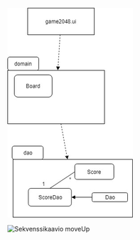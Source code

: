![Luokkakaavio](https://github.com/JukkaRautaoja/otm-harjoitustyo/blob/master/dokumentointi/otmpakkauskaavio.jpg)

![Sekvenssikaavio moveUp](https://github.com/JukkaRautaoja/otm-harjoitustyo/blob/master/dokumentointi/20180423_100041.png)

